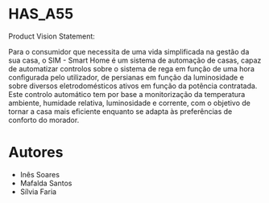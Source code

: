 # HAS_A55

Product Vision Statement:

Para o consumidor que necessita de uma vida simplificada na gestão da sua casa, o SIM - Smart Home é um sistema de automação de casas, capaz de automatizar controlos sobre o sistema de rega em função de uma hora configurada pelo utilizador, de persianas em função da luminosidade e sobre diversos eletrodomésticos ativos em função da potência contratada. Este controlo automático tem por base a monitorização da temperatura ambiente, humidade relativa, luminosidade e corrente, com o objetivo de tornar a casa mais eficiente enquanto se adapta às preferências de conforto do morador.

# Autores
- Inês Soares
- Mafalda Santos
- Sílvia Faria
